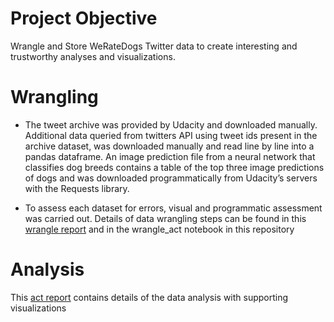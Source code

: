 # Project Objective
Wrangle and Store WeRateDogs Twitter data to create interesting and trustworthy analyses and visualizations.

# Wrangling
- The tweet archive was provided by Udacity and downloaded manually. Additional data queried from twitters API using
tweet ids present in the archive dataset, was downloaded manually and read line by line into a pandas dataframe. An
image prediction file from a neural network that classifies dog breeds contains a table of the top three image
predictions of dogs and was downloaded programmatically from Udacity’s servers with the Requests library.

- To assess each dataset for errors, visual and programmatic assessment was carried out. Details of data wrangling steps can be found in this [wrangle report](https://acrobat.adobe.com/link/review?uri=urn:aaid:scds:US:cda9ee1b-224c-34ff-8f49-e3131086f551) and in the wrangle_act notebook in this repository

# Analysis
This [act report](https://acrobat.adobe.com/link/review?uri=urn:aaid:scds:US:74d1cb29-f242-3535-9b8b-b77b0bfa7c09) contains details of the data analysis with supporting visualizations
